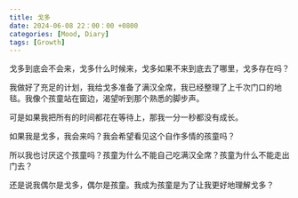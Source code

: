```yaml
---
title: 戈多
date: 2024-06-08 22：00：00 +0800 
categories: [Mood, Diary] 
tags: [Growth]
---
```

戈多到底会不会来，戈多什么时候来，戈多如果不来到底去了哪里，戈多存在吗？

我做好了充足的计划，我给戈多准备了满汉全席，我已经整理了上千次门口的地毯。我像个孩童站在窗边，渴望听到那个熟悉的脚步声。

可是如果我把所有的时间都花在等待上，那我一分一秒都没有成长。

如果我是戈多，我会来吗？我会希望看见这个自作多情的孩童吗？

所以我也讨厌这个孩童吗？孩童为什么不能自己吃满汉全席？孩童为什么不能走出门去？

还是说我偶尔是戈多，偶尔是孩童。我成为孩童是为了让我更好地理解戈多？